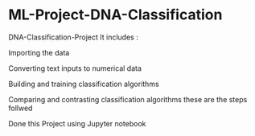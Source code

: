 # ML-Project-DNA-Classification


DNA-Classification-Project
It includes :

Importing the data


Converting text inputs to numerical data


Building and training classification algorithms


Comparing and contrasting classification algorithms
these are the steps follwed

Done this Project using Jupyter notebook
